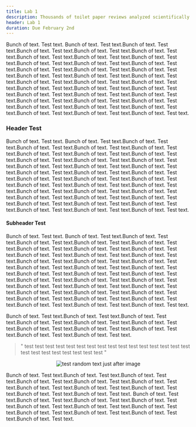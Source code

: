 ```yaml
---
title: Lab 1
description: Thousands of toilet paper reviews analyzed scientifically to determine the best quality products.
header: Lab 1
duration: Due February 2nd
---
```


Bunch of text. Test text. Bunch of text. Test text.Bunch of text. Test text.Bunch of text. Test text.Bunch of text. Test text.Bunch of text. Test text.Bunch of text. Test text.Bunch of text. Test text.Bunch of text. Test text.Bunch of text. Test text.Bunch of text. Test text.Bunch of text. Test text.Bunch of text. Test text.Bunch of text. Test text.Bunch of text. Test text.Bunch of text. Test text.Bunch of text. Test text.Bunch of text. Test text.Bunch of text. Test text.Bunch of text. Test text.Bunch of text. Test text.Bunch of text. Test text.Bunch of text. Test text.Bunch of text. Test text.Bunch of text. Test text.Bunch of text. Test text.Bunch of text. Test text.Bunch of text. Test text.Bunch of text. Test text.Bunch of text. Test text.Bunch of text. Test text.Bunch of text. Test text.Bunch of text. Test text.Bunch of text. Test text.Bunch of text. Test text.Bunch of text. Test text.

### Header Test
Bunch of text. Test text. Bunch of text. Test text.Bunch of text. Test text.Bunch of text. Test text.Bunch of text. Test text.Bunch of text. Test text.Bunch of text. Test text.Bunch of text. Test text.Bunch of text. Test text.Bunch of text. Test text.Bunch of text. Test text.Bunch of text. Test text.Bunch of text. Test text.Bunch of text. Test text.Bunch of text. Test text.Bunch of text. Test text.Bunch of text. Test text.Bunch of text. Test text.Bunch of text. Test text.Bunch of text. Test text.Bunch of text. Test text.Bunch of text. Test text.Bunch of text. Test text.Bunch of text. Test text.Bunch of text. Test text.Bunch of text. Test text.Bunch of text. Test text.Bunch of text. Test text.Bunch of text. Test text.Bunch of text. Test text.Bunch of text. Test text.Bunch of text. Test text.Bunch of text. Test text.Bunch of text. Test text.Bunch of text. Test text.Bunch of text. Test text.

#### Subheader Test
Bunch of text. Test text. Bunch of text. Test text.Bunch of text. Test text.Bunch of text. Test text.Bunch of text. Test text.Bunch of text. Test text.Bunch of text. Test text.Bunch of text. Test text.Bunch of text. Test text.Bunch of text. Test text.Bunch of text. Test text.Bunch of text. Test text.Bunch of text. Test text.Bunch of text. Test text.Bunch of text. Test text.Bunch of text. Test text.Bunch of text. Test text.Bunch of text. Test text.Bunch of text. Test text.Bunch of text. Test text.Bunch of text. Test text.Bunch of text. Test text.Bunch of text. Test text.Bunch of text. Test text.Bunch of text. Test text.Bunch of text. Test text.Bunch of text. Test text.Bunch of text. Test text.Bunch of text. Test text.Bunch of text. Test text.Bunch of text. Test text.Bunch of text. Test text.Bunch of text. Test text.Bunch of text. Test text.Bunch of text. Test text.Bunch of text. Test text.





Bunch of text. Test text.Bunch of text. Test text.Bunch of text. Test text.Bunch of text. Test text.Bunch of text. Test text.Bunch of text. Test text.Bunch of text. Test text.Bunch of text. Test text.Bunch of text. Test text.Bunch of text. Test text.Bunch of text. Test text.


> " test test test test test test test test test test test test test test test test test test test test test test test test  "


<p align="center">
  <img src="http://media.gettyimages.com/photos/horse-and-dog-first-meet-picture-id471121887" alt="test">
random text just after image
</p>

Bunch of text. Test text.Bunch of text. Test text.Bunch of text. Test text.Bunch of text. Test text.Bunch of text. Test text.Bunch of text. Test text.Bunch of text. Test text.Bunch of text. Test text.Bunch of text. Test text.Bunch of text. Test text.Bunch of text. Test text.
Bunch of text. Test text.Bunch of text. Test text.Bunch of text. Test text.Bunch of text. Test text.Bunch of text. Test text.Bunch of text. Test text.Bunch of text. Test text.Bunch of text. Test text.Bunch of text. Test text.Bunch of text. Test text.Bunch of text. Test text.
